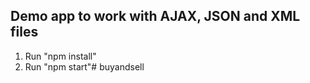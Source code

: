 ## Demo app to work with AJAX, JSON and XML files

1. Run "npm install"
2. Run "npm start"# buyandsell
